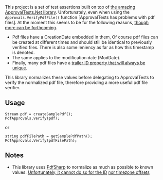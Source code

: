 This project is a set of test assertions built on top of [the amazing ApprovalTests.Net library](https://github.com/approvals/ApprovalTests.Net/). Unfortunately, even when using the `Approvals.VerifyPdfFile()` function [ApprovalTests has problems with pdf files]. At the moment this seems to be for the following reasons, [though more can be forthcoming](http://stackoverflow.com/questions/20039691/reason-why-pdf-files-have-differences).

* Pdf files have a CreationDate embedded in them, Of course pdf files can be created at different times and should still be identical to previously verified files. There is also some leniency as far as how this timestamp is denoted.
* The same applies to the modification date (ModDate).
* Finally, many pdf files have a [trailer ID property that will always be unique](http://stackoverflow.com/questions/20085899/what-is-the-id-field-in-a-pdf-file/20091203?noredirect=1#20091203).

This library normalizes these values before delegating to ApprovalTests to verify the normalized pdf file, therefore providing a more useful pdf file verifier.

## Usage

	Stream pdf = createSamplePdf();
    PdfApprovals.Verify(pdf);
        
or
	
	string pdfFilePath = getSamplePdfPath();
    PdfApprovals.Verify(pdfFilePath);


## Notes

* This library uses [PdfSharp](http://pdfsharp.com/PDFsharp/) to normalize as much as possible to known values. [Unfortunately, it cannot do so for the ID](http://forum.pdfsharp.net/viewtopic.php?f=2&t=2656&p=7644#p7644) [nor timezone offsets](//https://pdfsharp.codeplex.com/workitem/16846)
